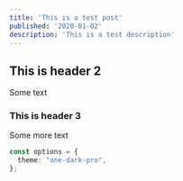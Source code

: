 ```yaml
---
title: 'This is a test post'
published: '2020-01-02'
description: 'This is a test description'
---
```


## This is header 2

Some text

### This is header 3

Some more text

```ts
const options = {
  theme: "one-dark-pro",
};
```